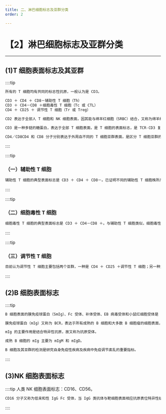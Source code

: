 ```yaml
---
title: 二、淋巴细胞标志及亚群分类
order: 2

---
```


# 【2】淋巴细胞标志及亚群分类

<kaodian :text="'免疫学检验记忆卡'" />

<!-- ###### 第十四章 免疫细胞的分离及其表面标志检测技术

> 临床免疫学检验 -->

<beitiM/>

---

## (1)T 细胞表面标志及其亚群

<son :text="'免疫学检验记忆卡'" text162="(1)T细胞表面标志及其亚群" :textOption="[['掌握','专业实践能力'],['熟练掌握','专业实践能力'],['熟练掌握','专业实践能力']]" />

::::tip

```js
所有的 T 细胞均有共同的标志性抗原，一般认为是 CD3。

CD3 ＋ CD4 ＋ CD8－辅助性 T 细胞（Th）
CD3 ＋ CD4－CD8 ＋细胞毒性 T 细胞（Tc 或 CTL）
CD4 ＋ CD25 ＋ 调节性 T 细胞（Tr 或 Treg）

CD2 表达于全部人 T 细胞和 NK 细胞表面，因其能与绵羊红细胞（SRBC）结合，又称为绵羊红细胞受体。

CD3 是一种多链的糖蛋白，表达于全部 T 细胞表面，是 T 细胞的表面标志，是 TCR-CD3 复合物的重要组成部分。

CD4／CD8CD4 和 CD8 分子分别表达于外周血不同的 T 细胞亚群表面，是区分 T 细胞亚群的重要标志。表达 CD4 的主要是辅助性 T 细胞，表达 CD8 的主要是细胞毒性 T 细胞。其他表面标志：致有丝分裂受体、病毒受体。
```

::::

::::tip

### （一）辅助性 T 细胞

```js
辅助性 T 细胞的典型表面标志是 CD3 ＋ CD4 ＋ CD8－。已证明不同的辅助性 T 细胞株所产生的细胞因子不尽相同，因而认为体内至少存在两种辅助性 T 细胞（Th1，Th2）。研究表明，Th1 主要分泌 IL-2、IFN-γ 或 TNF-β 等细胞因子辅助细胞免疫或参与迟发型超敏反应，本身具有明显的细胞毒作用；Th2 主要分泌 IL-4、IL-5、IL-6 或 IL-10 等细胞因子辅助体液免疫，参与速发型超敏反应，但本身不具有明显的细胞毒作用。
```

::::

::::tip

### （二）细胞毒性 T 细胞

```js
细胞毒性 T 细胞的典型表面标志是 CD3 ＋ CD4－CD8 ＋。与辅助性 T 细胞类似，细胞毒性 T 细胞也可以分泌细胞因子，而且不同的细胞株所产生的细胞因子也不尽相同，分泌细胞因子的特征与 Th1 和 Th2 十分相似，遂将细胞毒性 T 细胞再细分为 Tc1 与 Tc2，Tc1 与 Tc2 都有典型的细胞毒性效应。
```

::::

::::tip

### （三）调节性 T 细胞

```js
目前认为调节性 T 细胞主要包括两个亚群，一种是 CD4 ＋ CD25 ＋调节性 T 细胞；另一种为 CD8 ＋调节性 T 细胞，其主要包括 CD8 ＋ CD28－调节性 T 细胞和 CD8 ＋ Qa-1 限制性的调节性 T 细胞。
```

::::

## (2)B 细胞表面标志

<son :text="'免疫学检验记忆卡'" text163="(2)B细胞表面标志" :textOption="[['掌握','专业实践能力'],['熟练掌握','专业实践能力'],['熟练掌握','专业实践能力']]" />

::::tip

```js
B 细胞表面的膜免疫球蛋白（SmIg）、Fc 受体、补体受体、EB 病毒受体和小鼠红细胞受体是 B 细胞的重要表面标志。

膜免疫球蛋白（mIg）又称为 BCR，表达于所有成熟的 B 细胞和大多数 B 细胞瘤的细胞表面，属于免疫球蛋白超家族原型，是 B 细胞最具特性的表面标志。

mIg 的主要作用是结合特异性抗原，故又称为抗原受体。

成熟 B 细胞的 mIg 主要为 mIgM 和 mIgD。

B 细胞及其亚群的检测是研究自身免疫性疾病及疾病中免疫调节紊乱的重要指标。
```

::::

## (3)NK 细胞表面标志

<son :text="'免疫学检验记忆卡'" text164="(3)NK 细胞表面标志" :textOption="[['掌握','专业实践能力'],['掌握','专业实践能力'],['熟练掌握','专业实践能力']]" />

::::tip
人类 NK 细胞表面标志：CD16、CD56。

```js
CD16 分子又称为低亲和性 IgG Fc 受体，当 IgG 类抗体与靶细胞表面相应抗原表位特异性结合后，可通过其 Fc 段与 NK 细胞表面 FcRⅢ 结合，行使针对靶细胞的定向非特异性杀伤作用，也即 NK 细胞的抗体依赖性细胞介导的细胞毒作用（ADCC）。
```

::::
